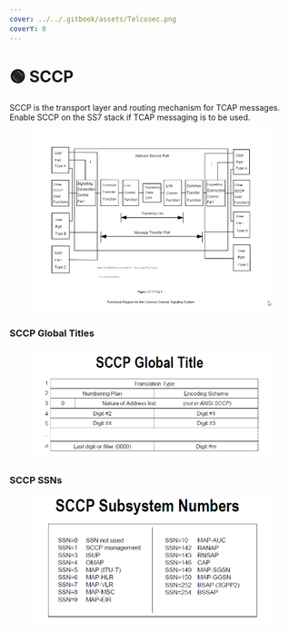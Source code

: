 ```yaml
---
cover: ../../.gitbook/assets/Telcosec.png
coverY: 0
---
```


# 🟢 SCCP

SCCP is the transport layer and routing mechanism for TCAP messages. Enable SCCP on the SS7 stack if TCAP messaging is to be used.

<figure><img src="../../.gitbook/assets/image.png" alt=""><figcaption></figcaption></figure>

### SCCP Global Titles

<figure><img src="../../.gitbook/assets/image (3).png" alt=""><figcaption></figcaption></figure>

### SCCP SSNs

<figure><img src="../../.gitbook/assets/image (1).png" alt=""><figcaption></figcaption></figure>
